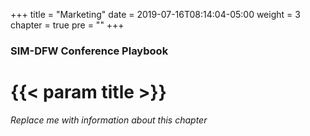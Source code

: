 +++
title = "Marketing"
date = 2019-07-16T08:14:04-05:00
weight = 3
chapter = true
pre = ""
+++

### SIM-DFW Conference Playbook

# {{< param title >}}

_Replace me with information about this chapter_

